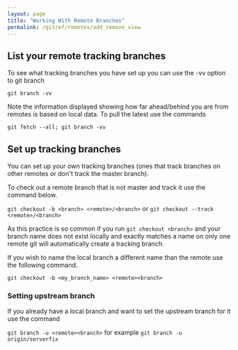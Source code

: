 ```yaml
---
layout: page
title: "Working With Remote Branches"
permalink: /gitref/remotes/add_remove_view
---
```


## List your remote tracking branches

To see what tracking branches you have set up you can use the -vv option to git branch

`git branch -vv`

Note the information displayed showing how far ahead/behind you are from remotes is based on local data.  To pull the latest use the commands

`git fetch --all; git branch -vv`

## Set up tracking branches

You can set up your own tracking branches (ones that track branches on other remotes or don't track the master branch).

To check out a remote branch that is not master and track it use the command below.

`git checkout -b <branch> <remote>/<branch>` or `git checkout --track <remote>/<branch>`

As this practice is so common if you run `git checkout <branch>` and your branch name does not exist locally and exactly matches a name on only one remote git will automatically create a tracking branch.

If you wish to name the local branch a different name than the remote use the following command.

`git checkout -b <my_branch_name> <remote><branch>`

### Setting upstream branch

If you already have a local branch and want to set the upstream branch for it use the command

`git branch -u <remote><branch>` for example `git branch -u origin/serverfix`